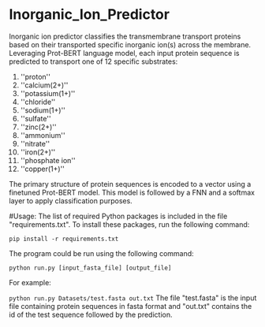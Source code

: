 # Inorganic_Ion_Predictor

Inorganic ion predictor classifies the transmembrane transport proteins based on their transported specific inorganic ion(s) across the membrane. Leveraging Prot-BERT language model, each input protein sequence is predicted to transport one of 12 specific substrates: 

1. ''proton''
2. ''calcium(2+)''
3. ''potassium(1+)''
4. ''chloride''
5. ''sodium(1+)''
6. ''sulfate''
7. ''zinc(2+)''
8. ''ammonium''
9. ''nitrate''
10. ''iron(2+)''
11. ''phosphate ion''
12. ''copper(1+)''

The primary structure of protein sequences is encoded to a vector using a finetuned Prot-BERT model. This model is followed by a FNN and a softmax layer to apply classification purposes. 


#Usage:
The list of required Python packages is included in the file "requirements.txt". To install these packages, run the following command:

```pip install -r requirements.txt```

The program could be run using the following command:

```python run.py [input_fasta_file] [output_file]```

For example:

```python run.py Datasets/test.fasta out.txt```
The file "test.fasta" is the input file containing protein sequences in fasta format and "out.txt" contains the id of the test sequence followed by the prediction.

